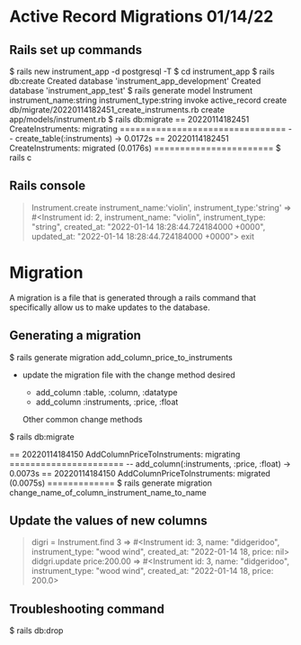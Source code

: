 # Active Record Migrations 01/14/22

## Rails set up commands
 $ rails new instrument_app -d postgresql -T
 $ cd instrument_app 
 $ rails db:create
    Created database 'instrument_app_development'
    Created database 'instrument_app_test'
 $ rails generate model Instrument instrument_name:string instrument_type:string
     invoke  active_record
      create    db/migrate/20220114182451_create_instruments.rb
      create    app/models/instrument.rb
 $ rails db:migrate
    == 20220114182451 CreateInstruments: migrating ================================
    -- create_table(:instruments)
    -> 0.0172s
    == 20220114182451 CreateInstruments: migrated (0.0176s) =======================
 $ rails c 

## Rails console
> Instrument.create instrument_name:'violin', instrument_type:'string'
    => #<Instrument id: 2, instrument_name: "violin", instrument_type: "string", created_at: "2022-01-14 18:28:44.724184000 +0000", updated_at: "2022-01-14 18:28:44.724184000 +0000"> 
> exit

# Migration 
A migration is a file that is generated through a rails command that specifically allow us to make updates to the database.

## Generating a migration
 $ rails generate migration add_column_price_to_instruments

- update the migration file with the change method desired
    - add_column :table, :column, :datatype
    - add_column :instruments, :price, :float


    Other common change methods
    

 $ rails db:migrate

== 20220114184150 AddColumnPriceToInstruments: migrating ======================
-- add_column(:instruments, :price, :float)
-> 0.0073s
== 20220114184150 AddColumnPriceToInstruments: migrated (0.0075s) ============= 
 $ rails generate migration change_name_of_column_instrument_name_to_name


## Update the values of new columns

> digri = Instrument.find 3
    => #<Instrument id: 3, name: "didgeridoo", instrument_type: "wood wind", created_at: "2022-01-14 18, price: nil>  
> didgri.update price:200.00
     => #<Instrument id: 3, name: "didgeridoo", instrument_type: "wood wind", created_at: "2022-01-14 18, price: 200.0>  


## Troubleshooting command
 $ rails db:drop